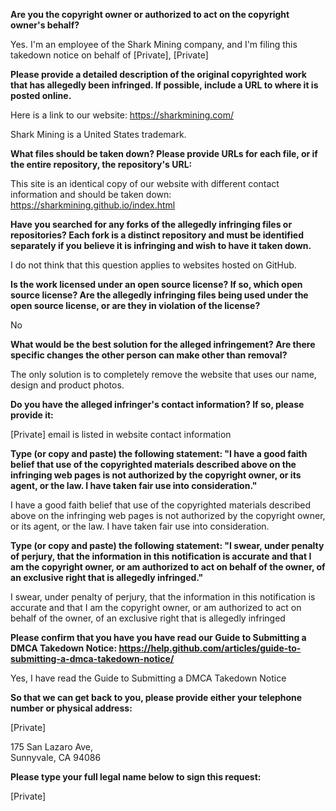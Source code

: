**Are you the copyright owner or authorized to act on the copyright owner's behalf?**

Yes. I'm an employee of the Shark Mining company, and I'm filing this takedown notice on behalf of [Private], [Private]

**Please provide a detailed description of the original copyrighted work that has allegedly been infringed. If possible, include a URL to where it is posted online.**

Here is a link to our website: https://sharkmining.com/

Shark Mining is a United States trademark.

**What files should be taken down? Please provide URLs for each file, or if the entire repository, the repository's URL:**

This site is an identical copy of our website with different contact information and should be taken down: https://sharkmining.github.io/index.html

**Have you searched for any forks of the allegedly infringing files or repositories? Each fork is a distinct repository and must be identified separately if you believe it is infringing and wish to have it taken down.**

I do not think that this question applies to websites hosted on GitHub.

**Is the work licensed under an open source license? If so, which open source license? Are the allegedly infringing files being used under the open source license, or are they in violation of the license?**

No

**What would be the best solution for the alleged infringement? Are there specific changes the other person can make other than removal?**

The only solution is to completely remove the website that uses our name, design and product photos.

**Do you have the alleged infringer's contact information? If so, please provide it:**

[Private] email is listed in website contact information

**Type (or copy and paste) the following statement: "I have a good faith belief that use of the copyrighted materials described above on the infringing web pages is not authorized by the copyright owner, or its agent, or the law. I have taken fair use into consideration."**

I have a good faith belief that use of the copyrighted materials described above on the infringing web pages is not authorized by the copyright owner, or its agent, or the law. I have taken fair use into consideration.

**Type (or copy and paste) the following statement: "I swear, under penalty of perjury, that the information in this notification is accurate and that I am the copyright owner, or am authorized to act on behalf of the owner, of an exclusive right that is allegedly infringed."**

I swear, under penalty of perjury, that the information in this notification is accurate and that I am the copyright owner, or am authorized to act on behalf of the owner, of an exclusive right that is allegedly infringed

**Please confirm that you have you have read our Guide to Submitting a DMCA Takedown Notice: https://help.github.com/articles/guide-to-submitting-a-dmca-takedown-notice/**

Yes, I have read the Guide to Submitting a DMCA Takedown Notice

**So that we can get back to you, please provide either your telephone number or physical address:**

[Private]

175 San Lazaro Ave,  
Sunnyvale, CA 94086

**Please type your full legal name below to sign this request:**

[Private]
